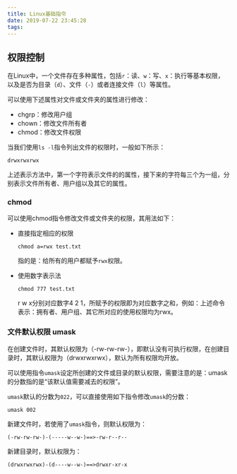 ```yaml
---
title: Linux基础指令
date: 2019-07-22 23:45:28
tags:
---
```


## 权限控制

在Linux中，一个文件存在多种属性，包括`r`：读、`w`：写、`x`：执行等基本权限，以及是否为目录（`d`）、文件（`-`）或者连接文件（`l`）等属性。

可以使用下述属性对文件或文件夹的属性进行修改：

* chgrp：修改用户组
* chown：修改文件所有者
* chmod：修改文件权限

当我们使用`ls -l`指令列出文件的权限时，一般如下所示：

```shell
drwxrwxrwx
```

上述表示方法中，第一个字符表示文件的的属性，接下来的字符每三个为一组，分别表示文件所有者、用户组以及其它的属性。

### chmod

可以使用chmod指令修改文件或文件夹的权限，其用法如下：

* 直接指定相应的权限

  ```shell
  chmod a=rwx test.txt
  ```

  指的是：给所有的用户都赋予`rwx`权限。

* 使用数字表示法

  ```shell
  chmod 777 test.txt
  ```

  r w x分别对应数字4 2 1，所赋予的权限即为对应数字之和，例如：上述命令表示：拥有者、用户组、其它所对应的使用权限均为rwx。

### 文件默认权限 umask

在创建文件时，其默认权限为（-rw-rw-rw-），即默认没有可执行权限，在创建目录时，其默认权限为（drwxrwxrwx），默认为所有权限均开放。

可以使用指令`umask`设定所创建的文件或目录的默认权限，需要注意的是：umask的分数指的是“该默认值需要减去的权限”。

`umask`默认的分数为`022`，可以直接使用如下指令修改`umask`的分数：

```shell
umask 002
```

新建文件时，若使用了`umask`指令，则默认权限为：

```shell
(-rw-rw-rw-)-(-----w--w-)==>-rw-r--r--
```

新建目录时，默认权限为：

```shell
(drwxrwxrwx)-(d----w--w-)==>drwxr-xr-x
```

